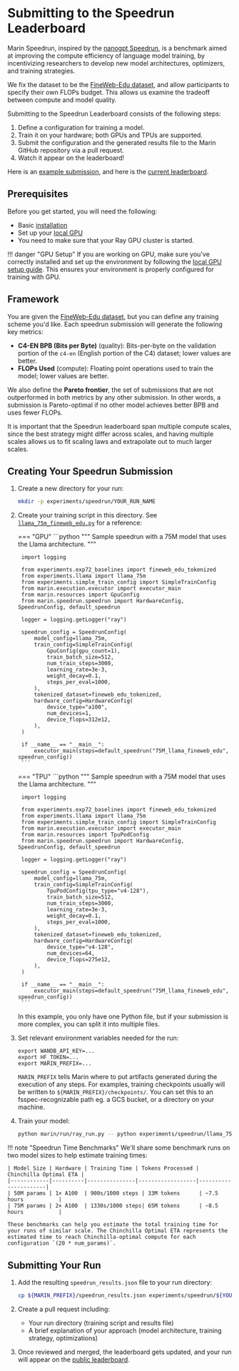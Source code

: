 # Submitting to the Speedrun Leaderboard

Marin Speedrun, inspired by the [nanogpt Speedrun](https://github.com/KellerJordan/modded-nanogpt), is a benchmark
aimed at improving the compute efficiency of language model training, by
incentivizing researchers to develop new model architectures, optimizers, and
training strategies.

We fix the dataset to be the [FineWeb-Edu dataset](https://huggingface.co/datasets/HuggingFaceFW/fineweb-edu),
and allow participants to specify their own FLOPs budget.
This allows us examine the tradeoff between compute and model quality.

Submitting to the Speedrun Leaderboard consists of the following steps:

1. Define a configuration for training a model.
2. Train it on your hardware; both GPUs and TPUs are supported.
3. Submit the configuration and the generated results file to the Marin GitHub repository via a pull request.
4. Watch it appear on the leaderboard!

Here is an [example submission](https://github.com/marin-community/marin/blob/main/experiments/speedrun/llama_75m_fineweb_edu/llama_75m_fineweb_edu.py),
and here is the [current leaderboard](https://marin.community/speedrun).

## Prerequisites

Before you get started, you will need the following:

- Basic [installation](installation.md)
- Set up your [local GPU](local-gpu.md)
- You need to make sure that your Ray GPU cluster is started.

!!! danger "GPU Setup"
    If you are working on GPU, make sure you've correctly installed and set up the environment by following the [local GPU setup guide](local-gpu.md). This ensures your environment is properly configured for training with GPU.

## Framework

You are given the [FineWeb-Edu dataset](https://huggingface.co/datasets/HuggingFaceFW/fineweb-edu),
but you can define any training scheme you'd like.
Each speedrun submission will generate the following key metrics:

- **C4-EN BPB (Bits per Byte)** (quality): Bits-per-byte on the validation portion of the `c4-en` (English portion of the C4) dataset; lower values are better.
- **FLOPs Used** (compute): Floating point operations used to train the model; lower values are better.

We also define the **Pareto frontier**, the set of submissions that are not
outperformed in both metrics by any other submission. In other words, a
submission is Pareto-optimal if no other model achieves better BPB and uses
fewer FLOPs.

It is important that the Speedrun leaderboard span multiple compute scales, since the best strategy might differ across scales,
and having multiple scales allows us to fit scaling laws and extrapolate out to much larger scales.

## Creating Your Speedrun Submission

1. Create a new directory for your run:
   ```bash
   mkdir -p experiments/speedrun/YOUR_RUN_NAME
   ```

2. Create your training script in this directory. See [`llama_75m_fineweb_edu.py`](https://github.com/marin-community/marin/blob/main/experiments/speedrun/llama_75m_fineweb_edu/llama_75m_fineweb_edu.py) for a reference:

    === "GPU"
        ```python
        """
        Sample speedrun with a 75M model that uses the Llama architecture.
        """

        import logging

        from experiments.exp72_baselines import fineweb_edu_tokenized
        from experiments.llama import llama_75m
        from experiments.simple_train_config import SimpleTrainConfig
        from marin.execution.executor import executor_main
        from marin.resources import GpuConfig
        from marin.speedrun.speedrun import HardwareConfig, SpeedrunConfig, default_speedrun

        logger = logging.getLogger("ray")

        speedrun_config = SpeedrunConfig(
            model_config=llama_75m,
            train_config=SimpleTrainConfig(
                GpuConfig(gpu_count=1),
                train_batch_size=512,
                num_train_steps=3000,
                learning_rate=3e-3,
                weight_decay=0.1,
                steps_per_eval=1000,
            ),
            tokenized_dataset=fineweb_edu_tokenized,
            hardware_config=HardwareConfig(
                device_type="a100",
                num_devices=1,
                device_flops=312e12,
            ),
        )

        if __name__ == "__main__":
            executor_main(steps=default_speedrun("75M_llama_fineweb_edu", speedrun_config))
        ```
    === "TPU"
        ```python
        """
        Sample speedrun with a 75M model that uses the Llama architecture.
        """

        import logging

        from experiments.exp72_baselines import fineweb_edu_tokenized
        from experiments.llama import llama_75m
        from experiments.simple_train_config import SimpleTrainConfig
        from marin.execution.executor import executor_main
        from marin.resources import TpuPodConfig
        from marin.speedrun.speedrun import HardwareConfig, SpeedrunConfig, default_speedrun

        logger = logging.getLogger("ray")

        speedrun_config = SpeedrunConfig(
            model_config=llama_75m,
            train_config=SimpleTrainConfig(
                TpuPodConfig(tpu_type="v4-128"),
                train_batch_size=512,
                num_train_steps=3000,
                learning_rate=3e-3,
                weight_decay=0.1,
                steps_per_eval=1000,
            ),
            tokenized_dataset=fineweb_edu_tokenized,
            hardware_config=HardwareConfig(
                device_type="v4-128",
                num_devices=64,
                device_flops=275e12,
            ),
        )

        if __name__ == "__main__":
            executor_main(steps=default_speedrun("75M_llama_fineweb_edu", speedrun_config))
        ```

    In this example, you only have one Python file, but if your submission is more complex, you can split it into multiple files.

3. Set relevant environment variables needed for the run:

    ```
    export WANDB_API_KEY=...
    export HF_TOKEN=...
    export MARIN_PREFIX=...
    ```

    `MARIN_PREFIX` tells Marin where to put artifacts generated during the execution of any steps.
    For examples, training checkpoints usually will be written to `${MARIN_PREFIX}/checkpoints/`.
    You can set this to an fsspec-recognizable path eg. a GCS bucket, or a directory on your machine.

4. Train your model:
   ```bash
   python marin/run/ray_run.py -- python experiments/speedrun/llama_75m_fineweb_edu/llama_75m_fineweb_edu.py
   ```

!!! note "Speedrun Time Benchmarks"
    We'll share some benchmark runs on two model sizes to help estimate training times:

    | Model Size | Hardware | Training Time | Tokens Processed | Chinchilla Optimal ETA |
    |------------|----------|---------------|------------------|----------------------|
    | 50M params | 1× A100  | 900s/1000 steps | 33M tokens      | ~7.5 hours           |
    | 75M params | 2× A100  | 1330s/1000 steps| 65M tokens      | ~8.5 hours           |

    These benchmarks can help you estimate the total training time for your runs of similar scale. The Chinchilla Optimal ETA represents the estimated time to reach Chinchilla-optimal compute for each configuration `(20 * num_params)`.

## Submitting Your Run

1. Add the resulting `speedrun_results.json` file to your run directory:
   ```bash
   cp ${MARIN_PREFIX}/speedrun_results.json experiments/speedrun/${YOUR_RUN_NAME}/
   ```

2. Create a pull request including:
    - Your run directory (training script and results file)
    - A brief explanation of your approach (model architecture, training strategy, optimizations)

3. Once reviewed and merged, the leaderboard gets updated, and your run will appear on the [public leaderboard](https://marin.community/speedrun/).
